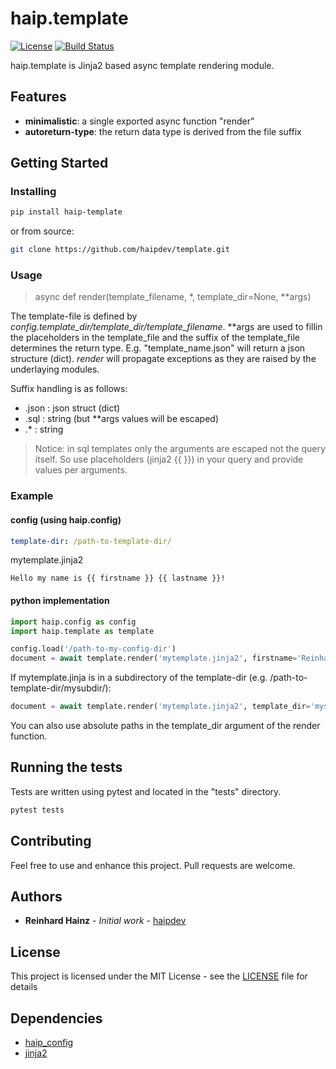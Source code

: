 # haip.template

[![License](https://img.shields.io/github/license/haipdev/template.svg)](LICENSE)
[![Build Status](https://travis-ci.org/haipdev/template.svg?branch=master)](https://travis-ci.org/haipdev/template)

haip.template is Jinja2 based async template rendering module.

## Features

* **minimalistic**: a single exported async function "render"
* **autoreturn-type**: the return data type is derived from the file suffix

## Getting Started

### Installing

```sh
pip install haip-template
```

or from source:

```sh
git clone https://github.com/haipdev/template.git
```

### Usage

> async def render(template_filename, *, template_dir=None, **args)

The template-file is defined by *config.template_dir/template_dir/template_filename*. **args are used to fillin the placeholders in the template_file and the suffix of the template_file determines the return type. E.g. "template_name.json" will return a json structure (dict). *render* will propagate exceptions as they are raised by the underlaying modules.

Suffix handling is as follows:

* .json : json struct (dict)
* .sql : string (but **args values will be escaped)
* .* : string

> Notice: in sql templates only the arguments are escaped not the query itself. So use placeholders (jinja2 {{ }}) in your query and provide values per arguments.

### Example

#### config (using haip.config)

```yaml
template-dir: /path-to-template-dir/
```

mytemplate.jinja2

```jinja2
Hello my name is {{ firstname }} {{ lastname }}!
```

#### python implementation

```python
import haip.config as config
import haip.template as template

config.load('/path-to-my-config-dir')
document = await template.render('mytemplate.jinja2', firstname='Reinhard', lastname='Hainz')
```

If mytemplate.jinja is in a subdirectory of the template-dir (e.g. /path-to-template-dir/mysubdir/):

```python
document = await template.render('mytemplate.jinja2', template_dir='mysubdir', firstname='Reinhard', lastname='Hainz')
```

You can also use absolute paths in the template_dir argument of the render function.

## Running the tests

Tests are written using pytest and located in the "tests" directory.

```sh
pytest tests
```

## Contributing

Feel free to use and enhance this project. Pull requests are welcome.

## Authors

* **Reinhard Hainz** - *Initial work* - [haipdev](https://github.com/haipdev)

## License

This project is licensed under the MIT License - see the [LICENSE](LICENSE) file for details

## Dependencies

* [haip_config](https://github.com/haipdev/config)
* [jinja2](http://jinja.pocoo.org/)
